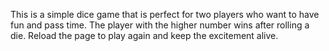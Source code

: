 This is a simple dice game that is perfect for two players who want to have fun and pass time. The player with the higher number wins after rolling a die. Reload the page to play again and keep the excitement alive.

